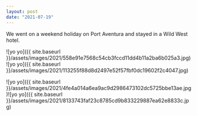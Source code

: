 ```yaml
---
layout: post
date: "2021-07-19"
---
```


We went on a weekend holiday on Port Aventura and stayed in a Wild West hotel.

![yo yo]({{ site.baseurl }}/assets/images/2021/558e91e7568c54cb3fccd11dd4b11a2ba6b025a3.jpg)![yo yo]({{ site.baseurl }}/assets/images/2021/113255f88d8d2497e52f57fbf0dc19602f2c4047.jpg)

![yo yo]({{ site.baseurl }}/assets/images/2021/4fe4a014a6ea9ac9d2986473102dc5725bbe13ae.jpg)![yo yo]({{ site.baseurl }}/assets/images/2021/8133743faf23c8785cd9b833229887ea62e8833c.jpg)
